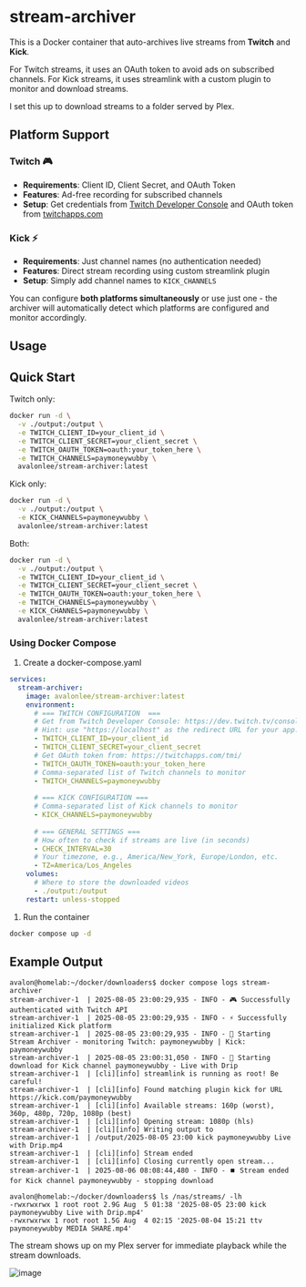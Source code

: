 # stream-archiver

This is a Docker container that auto-archives live streams from **Twitch** and **Kick**.

For Twitch streams, it uses an OAuth token to avoid ads on subscribed channels.
For Kick streams, it uses streamlink with a custom plugin to monitor and download streams.

I set this up to download streams to a folder served by Plex.

## Platform Support

### Twitch 🎮
- **Requirements**: Client ID, Client Secret, and OAuth Token
- **Features**: Ad-free recording for subscribed channels
- **Setup**: Get credentials from [Twitch Developer Console](https://dev.twitch.tv/console/apps) and OAuth token from [twitchapps.com](https://twitchapps.com/tmi/)

### Kick ⚡
- **Requirements**: Just channel names (no authentication needed)  
- **Features**: Direct stream recording using custom streamlink plugin
- **Setup**: Simply add channel names to `KICK_CHANNELS`

You can configure **both platforms simultaneously** or use just one - the archiver will automatically detect which platforms are configured and monitor accordingly.

## Usage

## Quick Start

Twitch only:

```bash
docker run -d \
  -v ./output:/output \
  -e TWITCH_CLIENT_ID=your_client_id \
  -e TWITCH_CLIENT_SECRET=your_client_secret \
  -e TWITCH_OAUTH_TOKEN=oauth:your_token_here \
  -e TWITCH_CHANNELS=paymoneywubby \
  avalonlee/stream-archiver:latest
```

Kick only:

```bash
docker run -d \
  -v ./output:/output \
  -e KICK_CHANNELS=paymoneywubby \
  avalonlee/stream-archiver:latest
```

Both:

```bash
docker run -d \
  -v ./output:/output \
  -e TWITCH_CLIENT_ID=your_client_id \
  -e TWITCH_CLIENT_SECRET=your_client_secret \
  -e TWITCH_OAUTH_TOKEN=oauth:your_token_here \
  -e TWITCH_CHANNELS=paymoneywubby \
  -e KICK_CHANNELS=paymoneywubby \
  avalonlee/stream-archiver:latest
```

### Using Docker Compose

1. Create a docker-compose.yaml

```yaml
services:
  stream-archiver:
    image: avalonlee/stream-archiver:latest
    environment:
      # === TWITCH CONFIGURATION  ===
      # Get from Twitch Developer Console: https://dev.twitch.tv/console/apps
      # Hint: use "https://localhost" as the redirect URL for your app.
      - TWITCH_CLIENT_ID=your_client_id
      - TWITCH_CLIENT_SECRET=your_client_secret
      # Get OAuth token from: https://twitchapps.com/tmi/
      - TWITCH_OAUTH_TOKEN=oauth:your_token_here
      # Comma-separated list of Twitch channels to monitor
      - TWITCH_CHANNELS=paymoneywubby
      
      # === KICK CONFIGURATION ===
      # Comma-separated list of Kick channels to monitor
      - KICK_CHANNELS=paymoneywubby
      
      # === GENERAL SETTINGS ===
      # How often to check if streams are live (in seconds)
      - CHECK_INTERVAL=30
      # Your timezone, e.g., America/New_York, Europe/London, etc.
      - TZ=America/Los_Angeles
    volumes:
      # Where to store the downloaded videos
      - ./output:/output
    restart: unless-stopped
```

1. Run the container

```bash
docker compose up -d
```

## Example Output

```console
avalon@homelab:~/docker/downloaders$ docker compose logs stream-archiver 
stream-archiver-1  | 2025-08-05 23:00:29,935 - INFO - 🎮 Successfully authenticated with Twitch API
stream-archiver-1  | 2025-08-05 23:00:29,935 - INFO - ⚡ Successfully initialized Kick platform
stream-archiver-1  | 2025-08-05 23:00:29,935 - INFO - 🚀 Starting Stream Archiver - monitoring Twitch: paymoneywubby | Kick: paymoneywubby
stream-archiver-1  | 2025-08-05 23:00:31,050 - INFO - 🔴 Starting download for Kick channel paymoneywubby - Live with Drip
stream-archiver-1  | [cli][info] streamlink is running as root! Be careful!
stream-archiver-1  | [cli][info] Found matching plugin kick for URL https://kick.com/paymoneywubby
stream-archiver-1  | [cli][info] Available streams: 160p (worst), 360p, 480p, 720p, 1080p (best)
stream-archiver-1  | [cli][info] Opening stream: 1080p (hls)
stream-archiver-1  | [cli][info] Writing output to
stream-archiver-1  | /output/2025-08-05 23:00 kick paymoneywubby Live with Drip.mp4
stream-archiver-1  | [cli][info] Stream ended
stream-archiver-1  | [cli][info] Closing currently open stream...
stream-archiver-1  | 2025-08-06 08:08:44,480 - INFO - ⏹️ Stream ended for Kick channel paymoneywubby - stopping download

avalon@homelab:~/docker/downloaders$ ls /nas/streams/ -lh
-rwxrwxrwx 1 root root 2.9G Aug  5 01:38 '2025-08-05 23:00 kick paymoneywubby Live with Drip.mp4'
-rwxrwxrwx 1 root root 1.5G Aug  4 02:15 '2025-08-04 15:21 ttv paymoneywubby MEDIA SHARE.mp4'
```

The stream shows up on my Plex server for immediate playback while the stream downloads.

![image](https://github.com/user-attachments/assets/2b32144e-f01c-45f3-96e3-3cc01fc88732)
